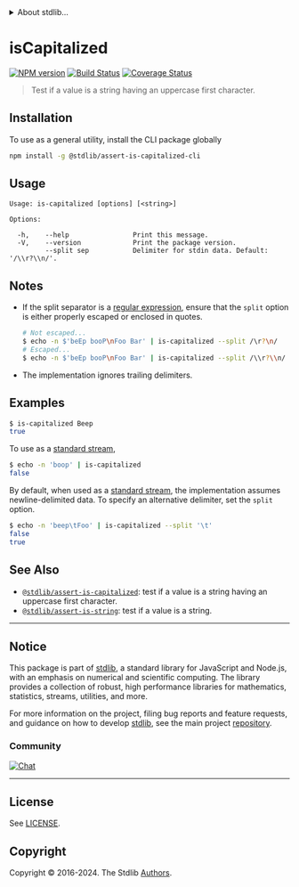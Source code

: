 <!--

@license Apache-2.0

Copyright (c) 2018 The Stdlib Authors.

Licensed under the Apache License, Version 2.0 (the "License");
you may not use this file except in compliance with the License.
You may obtain a copy of the License at

   http://www.apache.org/licenses/LICENSE-2.0

Unless required by applicable law or agreed to in writing, software
distributed under the License is distributed on an "AS IS" BASIS,
WITHOUT WARRANTIES OR CONDITIONS OF ANY KIND, either express or implied.
See the License for the specific language governing permissions and
limitations under the License.

-->


<details>
  <summary>
    About stdlib...
  </summary>
  <p>We believe in a future in which the web is a preferred environment for numerical computation. To help realize this future, we've built stdlib. stdlib is a standard library, with an emphasis on numerical and scientific computation, written in JavaScript (and C) for execution in browsers and in Node.js.</p>
  <p>The library is fully decomposable, being architected in such a way that you can swap out and mix and match APIs and functionality to cater to your exact preferences and use cases.</p>
  <p>When you use stdlib, you can be absolutely certain that you are using the most thorough, rigorous, well-written, studied, documented, tested, measured, and high-quality code out there.</p>
  <p>To join us in bringing numerical computing to the web, get started by checking us out on <a href="https://github.com/stdlib-js/stdlib">GitHub</a>, and please consider <a href="https://opencollective.com/stdlib">financially supporting stdlib</a>. We greatly appreciate your continued support!</p>
</details>

# isCapitalized

[![NPM version][npm-image]][npm-url] [![Build Status][test-image]][test-url] [![Coverage Status][coverage-image]][coverage-url] <!-- [![dependencies][dependencies-image]][dependencies-url] -->

> Test if a value is a string having an uppercase first character.











<section class="cli">



<section class="installation">

## Installation

To use as a general utility, install the CLI package globally

```bash
npm install -g @stdlib/assert-is-capitalized-cli
```

</section>

<!-- CLI usage documentation. -->

<section class="usage">

## Usage

```text
Usage: is-capitalized [options] [<string>]

Options:

  -h,    --help                Print this message.
  -V,    --version             Print the package version.
         --split sep           Delimiter for stdin data. Default: '/\\r?\\n/'.
```

</section>

<!-- CLI usage notes. Make sure to keep an empty line after the `section` element and another before the `/section` close. -->

<section class="notes">

## Notes

-   If the split separator is a [regular expression][mdn-regexp], ensure that the `split` option is either properly escaped or enclosed in quotes.

    ```bash
    # Not escaped...
    $ echo -n $'beEp booP\nFoo Bar' | is-capitalized --split /\r?\n/
    # Escaped...
    $ echo -n $'beEp booP\nFoo Bar' | is-capitalized --split /\\r?\\n/
    ```

-   The implementation ignores trailing delimiters.

</section>

<!-- /.notes -->

<!-- /.usage -->

<section class="examples">

## Examples

```bash
$ is-capitalized Beep
true
```

</section>

To use as a [standard stream][standard-streams],

```bash
$ echo -n 'boop' | is-capitalized
false
```

By default, when used as a [standard stream][standard-streams], the implementation assumes newline-delimited data. To specify an alternative delimiter, set the `split` option.

```bash
$ echo -n 'beep\tFoo' | is-capitalized --split '\t'
false
true
```

<!-- /.examples -->

</section>

<!-- /.cli -->

<!-- Section for related `stdlib` packages. Do not manually edit this section, as it is automatically populated. -->

<section class="related">

## See Also

-   <span class="package-name">[`@stdlib/assert-is-capitalized`][@stdlib/assert-is-capitalized]</span><span class="delimiter">: </span><span class="description">test if a value is a string having an uppercase first character.</span>
-   <span class="package-name">[`@stdlib/assert-is-string`][@stdlib/assert/is-string]</span><span class="delimiter">: </span><span class="description">test if a value is a string.</span>

</section>

<!-- /.related -->

<!-- Section for all links. Make sure to keep an empty line after the `section` element and another before the `/section` close. -->


<section class="main-repo" >

* * *

## Notice

This package is part of [stdlib][stdlib], a standard library for JavaScript and Node.js, with an emphasis on numerical and scientific computing. The library provides a collection of robust, high performance libraries for mathematics, statistics, streams, utilities, and more.

For more information on the project, filing bug reports and feature requests, and guidance on how to develop [stdlib][stdlib], see the main project [repository][stdlib].

### Community

[![Chat][chat-image]][chat-url]

---

## License

See [LICENSE][stdlib-license].


## Copyright

Copyright &copy; 2016-2024. The Stdlib [Authors][stdlib-authors].

</section>

<!-- /.stdlib -->

<!-- Section for all links. Make sure to keep an empty line after the `section` element and another before the `/section` close. -->

<section class="links">

[npm-image]: http://img.shields.io/npm/v/@stdlib/assert-is-capitalized-cli.svg
[npm-url]: https://npmjs.org/package/@stdlib/assert-is-capitalized-cli

[test-image]: https://github.com/stdlib-js/assert-is-capitalized/actions/workflows/test.yml/badge.svg?branch=main
[test-url]: https://github.com/stdlib-js/assert-is-capitalized/actions/workflows/test.yml?query=branch:main

[coverage-image]: https://img.shields.io/codecov/c/github/stdlib-js/assert-is-capitalized/main.svg
[coverage-url]: https://codecov.io/github/stdlib-js/assert-is-capitalized?branch=main

<!--

[dependencies-image]: https://img.shields.io/david/stdlib-js/assert-is-capitalized.svg
[dependencies-url]: https://david-dm.org/stdlib-js/assert-is-capitalized/main

-->

[chat-image]: https://img.shields.io/gitter/room/stdlib-js/stdlib.svg
[chat-url]: https://app.gitter.im/#/room/#stdlib-js_stdlib:gitter.im

[stdlib]: https://github.com/stdlib-js/stdlib

[stdlib-authors]: https://github.com/stdlib-js/stdlib/graphs/contributors

[cli-section]: https://github.com/stdlib-js/assert-is-capitalized#cli
[cli-url]: https://github.com/stdlib-js/assert-is-capitalized/tree/cli
[@stdlib/assert-is-capitalized]: https://github.com/stdlib-js/assert-is-capitalized/tree/main

[umd]: https://github.com/umdjs/umd
[es-module]: https://developer.mozilla.org/en-US/docs/Web/JavaScript/Guide/Modules

[deno-url]: https://github.com/stdlib-js/assert-is-capitalized/tree/deno
[deno-readme]: https://github.com/stdlib-js/assert-is-capitalized/blob/deno/README.md
[umd-url]: https://github.com/stdlib-js/assert-is-capitalized/tree/umd
[umd-readme]: https://github.com/stdlib-js/assert-is-capitalized/blob/umd/README.md
[esm-url]: https://github.com/stdlib-js/assert-is-capitalized/tree/esm
[esm-readme]: https://github.com/stdlib-js/assert-is-capitalized/blob/esm/README.md
[branches-url]: https://github.com/stdlib-js/assert-is-capitalized/blob/main/branches.md

[stdlib-license]: https://raw.githubusercontent.com/stdlib-js/assert-is-capitalized/main/LICENSE

[standard-streams]: https://en.wikipedia.org/wiki/Standard_streams

[mdn-regexp]: https://developer.mozilla.org/en-US/docs/Web/JavaScript/Guide/Regular_Expressions

<!-- <related-links> -->

[@stdlib/assert/is-string]: https://github.com/stdlib-js/assert-is-string

<!-- </related-links> -->

</section>

<!-- /.links -->
